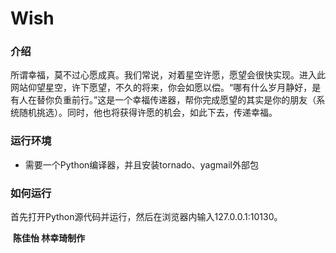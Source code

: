 # Wish

### 介绍

所谓幸福，莫不过心愿成真。我们常说，对着星空许愿，愿望会很快实现。进入此网站仰望星空，许下愿望，不久的将来，你会如愿以偿。“哪有什么岁月静好，是有人在替你负重前行。”这是一个幸福传递器，帮你完成愿望的其实是你的朋友（系统随机挑选）。同时，他也将获得许愿的机会，如此下去，传递幸福。

### 运行环境

* 需要一个Python编译器，并且安装tornado、yagmail外部包



### 如何运行

首先打开Python源代码并运行，然后在浏览器内输入127.0.0.1:10130。



​																																						**陈佳怡 林幸琦制作**

